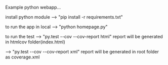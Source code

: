 Example python webapp...

install python module --> "pip install -r requirements.txt"

to run the app in local
--> "python homepage.py"

to run the test 
--> "py.test --cov --cov-report html"
report will be generated in htmlcov folder(index.html)

--> "py.test --cov --cov-report xml"
report will be generated in root folder as coverage.xml
